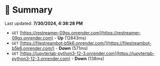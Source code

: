 # 📖 Summary
Last updated: **7/30/2024, 4:38:28 PM**

- `GET` [https://restreamer-09gx.onrender.com](https://restreamer-09gx.onrender.com) - **Up** (12843ms)
- `GET` [https://filestreambot-b5k6.onrender.com/](https://filestreambot-b5k6.onrender.com/) - **Down** (571ms)
- `GET` [https://jupyterlab-python3-12-3.onrender.com](https://jupyterlab-python3-12-3.onrender.com) - **Down** (138ms)
